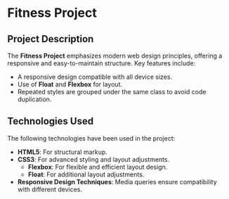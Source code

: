# Fitness Project

## Project Description

The **Fitness Project** emphasizes modern web design principles, offering a responsive and easy-to-maintain structure. Key features include:
- A responsive design compatible with all device sizes.
- Use of **Float** and **Flexbox** for layout.
- Repeated styles are grouped under the same class to avoid code duplication.

## Technologies Used

The following technologies have been used in the project:

- **HTML5**: For structural markup.
- **CSS3**: For advanced styling and layout adjustments.
  - **Flexbox**: For flexible and efficient layout design.
  - **Float**: For additional layout adjustments.
- **Responsive Design Techniques**: Media queries ensure compatibility with different devices.


